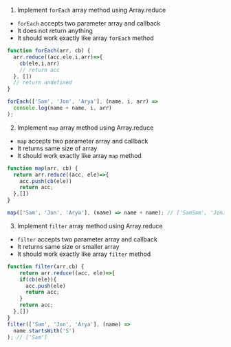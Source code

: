 1. Implement `forEach` array method using Array.reduce

- `forEach` accepts two parameter array and callback
- It does not return anything
- It should work exactly like array `forEach` method

```js
function forEach(arr, cb) {
  arr.reduce((acc,ele,i,arr)=>{
    cb(ele,i,arr)
    // return acc
  }, [])
  // return undefined
}

forEach(['Sam', 'Jon', 'Arya'], (name, i, arr) =>
  console.log(name + name, i, arr)
);
```

2. Implement `map` array method using Array.reduce

- `map` accepts two parameter array and callback
- It returns same size of array
- It should work exactly like array `map` method

```js
function map(arr, cb) {
  return arr.reduce((acc, ele)=>{
    acc.push(cb(ele))
    return acc; 
  },[])
}

map(['Sam', 'Jon', 'Arya'], (name) => name + name); // ['SamSam', 'JonJon', 'AryaArya']
```

3. Implement `filter` array method using Array.reduce

- `filter` accepts two parameter array and callback
- It returns same size or smaller array
- It should work exactly like array `filter` method

```js
function filter(arr,cb) {
    return arr.reduce((acc, ele)=>{
    if(cb(ele)){
      acc.push(ele)
      return acc;
    }
    return acc; 
  },[])
}
filter(['Sam', 'Jon', 'Arya'], (name) =>
  name.startsWith('S')
); // ['Sam']
```

